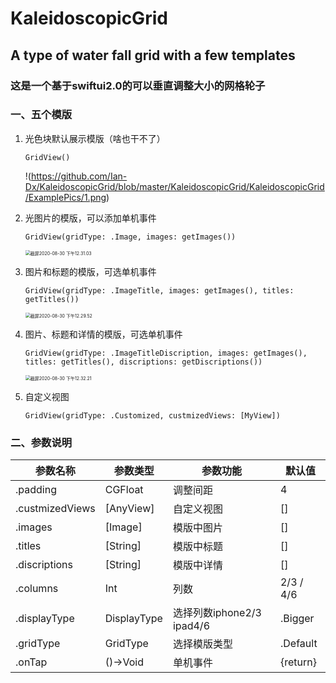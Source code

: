 # KaleidoscopicGrid
##  A type of water fall grid with a few templates

### 这是一个基于swiftui2.0的可以垂直调整大小的网格轮子

### 一、五个模版

1. 光色块默认展示模版（啥也干不了）

   `GridView()`

   !(https://github.com/Ian-Dx/KaleidoscopicGrid/blob/master/KaleidoscopicGrid/KaleidoscopicGrid/ExamplePics/1.png)

2. 光图片的模版，可以添加单机事件

   `GridView(gridType: .Image, images: getImages())`

   <img src="/Users/torinossxx/Desktop/截屏2020-08-30 下午12.31.03.png" alt="截屏2020-08-30 下午12.31.03" style="zoom:50%;" />

3. 图片和标题的模版，可选单机事件

   `GridView(gridType: .ImageTitle, images: getImages(), titles: getTitles())`

   <img src="/Users/torinossxx/Desktop/截屏2020-08-30 下午12.29.52.png" alt="截屏2020-08-30 下午12.29.52" style="zoom:50%;" />

4. 图片、标题和详情的模版，可选单机事件

   `GridView(gridType: .ImageTitleDiscription, images: getImages(), titles: getTitles(), discriptions: getDiscriptions())`

   <img src="/Users/torinossxx/Desktop/截屏2020-08-30 下午12.32.21.png" alt="截屏2020-08-30 下午12.32.21" style="zoom:50%;" />

5. 自定义视图

   `GridView(gridType: .Customized, custmizedViews: [MyView])`

### 二、参数说明

| 参数名称        | 参数类型    | 参数功能                  | 默认值    |
| --------------- | ----------- | ------------------------- | --------- |
| .padding        | CGFloat     | 调整间距                  | 4         |
| .custmizedViews | [AnyView]   | 自定义视图                | []        |
| .images         | [Image]     | 模版中图片                | []        |
| .titles         | [String]    | 模版中标题                | []        |
| .discriptions   | [String]    | 模版中详情                | []        |
| .columns        | Int         | 列数                      | 2/3 / 4/6 |
| .displayType    | DisplayType | 选择列数iphone2/3 ipad4/6 | .Bigger   |
| .gridType       | GridType    | 选择模版类型              | .Default  |
| .onTap          | ()->Void    | 单机事件                  | {return}  |

